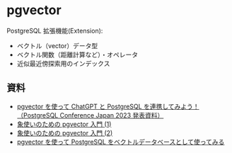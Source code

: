 # pgvector

PostgreSQL 拡張機能(Extension):

- ベクトル（vector）データ型
- ベクトル関数（距離計算など）・オペレータ
- 近似最近傍探索用のインデックス

## 資料

- [pgvector を使って ChatGPT と PostgreSQL を連携してみよう！（PostgreSQL Conference Japan 2023 発表資料）](https://www.slideshare.net/nttdata-tech/postgresql-pgvector-chatgpt-pgcon23j-nttdata)
- [象使いのための pgvector 入門 (1)](https://qiita.com/hmatsu47/items/b393cecef8ed9df57c35)
- [象使いのための pgvector 入門 (2)](https://qiita.com/hmatsu47/items/d805ae2b0fdc2a0cbd5f)
- [pgvector を使って PostgreSQL をベクトルデータベースとして使ってみる](https://qiita.com/kanaza-s/items/b46214ba8543e34c5003)
